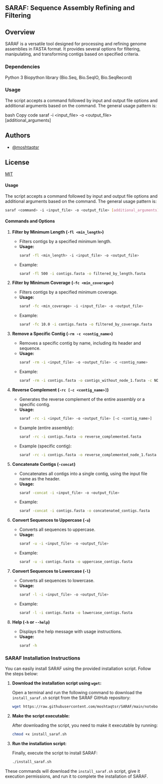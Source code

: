## SARAF: Sequence Assembly Refining and Filtering
## Overview
SARAF is a versatile tool designed for processing and refining genome assemblies in FASTA format. It provides several options for filtering, manipulating, and transforming contigs based on specified criteria.

### Dependencies
Python 3
Biopython library (Bio.Seq, Bio.SeqIO, Bio.SeqRecord)
### Usage
The script accepts a command followed by input and output file options and additional arguments based on the command. The general usage pattern is:

bash
Copy code
saraf <command> -i <input_file> -o <output_file> [additional_arguments]
## Authors

- [@moshtaqtsr](https://github.com/moshtaqtsr)


## License

[MIT](https://choosealicense.com/licenses/mit/)


#### Usage
The script accepts a command followed by input and output file options and additional arguments based on the command. The general usage pattern is:

```bash
saraf <command> -i <input_file> -o <output_file> [additional_arguments]
```

#### Commands and Options

1. **Filter by Minimum Length (`-fl <min_length>`)**
   - Filters contigs by a specified minimum length.
   - **Usage:**
     ```bash
     saraf -fl <min_length> -i <input_file> -o <output_file>
     ```
   - Example:
     ```bash
     saraf -fl 500 -i contigs.fasta -o filtered_by_length.fasta
     ```

2. **Filter by Minimum Coverage (`-fc <min_coverage>`)**
   - Filters contigs by a specified minimum coverage.
   - **Usage:**
     ```bash
     saraf -fc <min_coverage> -i <input_file> -o <output_file>
     ```
   - Example:
     ```bash
     saraf -fc 10.0 -i contigs.fasta -o filtered_by_coverage.fasta
     ```

3. **Remove a Specific Contig (`-rm -c <contig_name>`)**
   - Removes a specific contig by name, including its header and sequence.
   - **Usage:**
     ```bash
     saraf -rm -i <input_file> -o <output_file> -c <contig_name>
     ```
   - Example:
     ```bash
     saraf -rm -i contigs.fasta -o contigs_without_node_1.fasta -c NODE_1
     ```

4. **Reverse Complement (`-rc [-c <contig_name>]`)**
   - Generates the reverse complement of the entire assembly or a specific contig.
   - **Usage:**
     ```bash
     saraf -rc -i <input_file> -o <output_file> [-c <contig_name>]
     ```
   - Example (entire assembly):
     ```bash
     saraf -rc -i contigs.fasta -o reverse_complemented.fasta
     ```
   - Example (specific contig):
     ```bash
     saraf -rc -i contigs.fasta -o reverse_complemented_node_1.fasta -c NODE_1
     ```

5. **Concatenate Contigs (`-concat`)**
   - Concatenates all contigs into a single contig, using the input file name as the header.
   - **Usage:**
     ```bash
     saraf -concat -i <input_file> -o <output_file>
     ```
   - Example:
     ```bash
     saraf -concat -i contigs.fasta -o concatenated_contigs.fasta
     ```

6. **Convert Sequences to Uppercase (`-u`)**
   - Converts all sequences to uppercase.
   - **Usage:**
     ```bash
     saraf -u -i <input_file> -o <output_file>
     ```
   - Example:
     ```bash
     saraf -u -i contigs.fasta -o uppercase_contigs.fasta
     ```

7. **Convert Sequences to Lowercase (`-l`)**
   - Converts all sequences to lowercase.
   - **Usage:**
     ```bash
     saraf -l -i <input_file> -o <output_file>
     ```
   - Example:
     ```bash
     saraf -l -i contigs.fasta -o lowercase_contigs.fasta
     ```

8. **Help (`-h` or `--help`)**
   - Displays the help message with usage instructions.
   - **Usage:**
     ```bash
     saraf -h
     ```

### SARAF Installation Instructions

You can easily install SARAF using the provided installation script. Follow the steps below:

1. **Download the installation script using `wget`:**

   Open a terminal and run the following command to download the `install_saraf.sh` script from the SARAF GitHub repository:

   ```sh
   wget https://raw.githubusercontent.com/moshtaqtsr/SARAF/main/notebook/install_saraf.sh
   ```

2. **Make the script executable:**

   After downloading the script, you need to make it executable by running:

   ```sh
   chmod +x install_saraf.sh
   ```

3. **Run the installation script:**

   Finally, execute the script to install SARAF:

   ```sh
   ./install_saraf.sh
   ```

These commands will download the `install_saraf.sh` script, give it execution permissions, and run it to complete the installation of SARAF.

